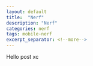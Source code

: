 ```yaml
---
layout: default
title:  "Nerf"
description: "Nerf"
categories: nerf
tags: mobile-nerf
excerpt_separator: <!--more-->
---
```


Hello post xc